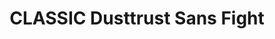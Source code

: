 ---
title: "CLASSIC Dusttrust Sans Fight"
authors:
  - yh
links:
  - url: "https://yuhang233.lanzout.com/ix5ZOz3cikd"
---